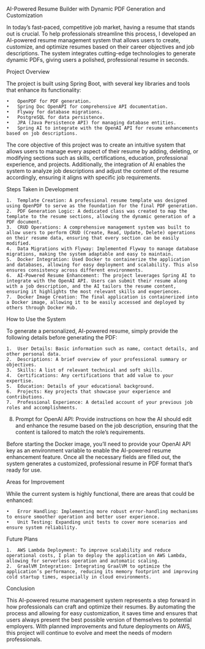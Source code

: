 AI-Powered Resume Builder with Dynamic PDF Generation and Customization

In today’s fast-paced, competitive job market, having a resume that stands out is crucial. To help professionals streamline this process, I developed an AI-powered resume management system that allows users to create, customize, and optimize resumes based on their career objectives and job descriptions. The system integrates cutting-edge technologies to generate dynamic PDFs, giving users a polished, professional resume in seconds.

Project Overview

The project is built using Spring Boot, with several key libraries and tools that enhance its functionality:

	•	OpenPDF for PDF generation.
	•	Spring Doc OpenAPI for comprehensive API documentation.
	•	Flyway for database migrations.
	•	PostgreSQL for data persistence.
	•	JPA (Java Persistence API) for managing database entities.
	•	Spring AI to integrate with the OpenAI API for resume enhancements based on job descriptions.

The core objective of this project was to create an intuitive system that allows users to manage every aspect of their resume by adding, deleting, or modifying sections such as skills, certifications, education, professional experience, and projects. Additionally, the integration of AI enables the system to analyze job descriptions and adjust the content of the resume accordingly, ensuring it aligns with specific job requirements.

Steps Taken in Development

	1.	Template Creation: A professional resume template was designed using OpenPDF to serve as the foundation for the final PDF generation.
	2.	PDF Generation Logic: A dedicated class was created to map the template to the resume sections, allowing the dynamic generation of a PDF document.
	3.	CRUD Operations: A comprehensive management system was built to allow users to perform CRUD (Create, Read, Update, Delete) operations on their resume data, ensuring that every section can be easily modified.
	4.	Data Migrations with Flyway: Implemented Flyway to manage database migrations, making the system adaptable and easy to maintain.
	5.	Docker Integration: Used Docker to containerize the application and databases, allowing for easy deployment and scalability. This also ensures consistency across different environments.
	6.	AI-Powered Resume Enhancement: The project leverages Spring AI to integrate with the OpenAI API. Users can submit their resume along with a job description, and the AI tailors the resume content, ensuring it highlights the most relevant skills and experiences.
	7.	Docker Image Creation: The final application is containerized into a Docker image, allowing it to be easily accessed and deployed by others through Docker Hub.

How to Use the System

To generate a personalized, AI-powered resume, simply provide the following details before generating the PDF:

	1.	User Details: Basic information such as name, contact details, and other personal data.
	2.	Descriptions: A brief overview of your professional summary or objectives.
	3.	Skills: A list of relevant technical and soft skills.
	4.	Certifications: Any certifications that add value to your expertise.
	5.	Education: Details of your educational background.
	6.	Projects: Key projects that showcase your experience and contributions.
	7.	Professional Experience: A detailed account of your previous job roles and accomplishments.
8.	Prompt for OpenAI API: Provide instructions on how the AI should edit and enhance the resume based on the job description, ensuring that the content is tailored to match the role’s requirements.

Before starting the Docker image, you’ll need to provide your OpenAI API key as an environment variable to enable the AI-powered resume enhancement feature. Once all the necessary fields are filled out, the system generates a customized, professional resume in PDF format that’s ready for use.

Areas for Improvement

While the current system is highly functional, there are areas that could be enhanced:

	•	Error Handling: Implementing more robust error-handling mechanisms to ensure smoother operation and better user experience.
	•	Unit Testing: Expanding unit tests to cover more scenarios and ensure system reliability.

Future Plans

	1.	AWS Lambda Deployment: To improve scalability and reduce operational costs, I plan to deploy the application on AWS Lambda, allowing for serverless operation and automatic scaling.
	2.	GraalVM Integration: Integrating GraalVM to optimize the application’s performance, reducing its memory footprint and improving cold startup times, especially in cloud environments.

Conclusion

This AI-powered resume management system represents a step forward in how professionals can craft and optimize their resumes. By automating the process and allowing for easy customization, it saves time and ensures that users always present the best possible version of themselves to potential employers. With planned improvements and future deployments on AWS, this project will continue to evolve and meet the needs of modern professionals.
